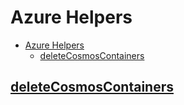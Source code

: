 # Azure Helpers

- [Azure Helpers](#azure-helpers)
  - [deleteCosmosContainers](#deletecosmoscontainers)

## [deleteCosmosContainers](./deleteCosmosContainers/README.md)